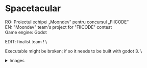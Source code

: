 # Spacetacular
RO: Proiectul echipei „Moondev” pentru concursul „FIICODE” \
EN: "Moondev" team's project for "FIICODE" contest \
Game engine: Godot

EDIT: finalist team ! \

Executable might be broken; if so it needs to be built with godot 3. \

<details>
  <summary>Images</summary>
  <image src="https://imgur.com/rGvtpz4.png"/> \
    -------------------------------------- \
  <image src="https://imgur.com/GHTDcXy.png"/> \
     -------------------------------------- \
  <image src="https://imgur.com/wUYPfQO.png"/> \
     -------------------------------------- \
  <image src="https://imgur.com/LDLcs4m.png"/> \
     -------------------------------------- \
  <image src="https://imgur.com/aDzchUf.png"/> \ 
     -------------------------------------- \
  <image src="https://imgur.com/Zkk6q2v.png"/> \
     -------------------------------------- \
  <image src="https://imgur.com/OBgi3yP.png"/> \ 
     -------------------------------------- \
  <image src="https://imgur.com/nxI4sjT.png"/> \
     -------------------------------------- \
  <image src="https://imgur.com/wjOvknZ.png"/> \
     -------------------------------------- \
  <image src="https://imgur.com/ZFusbQq.png"/> \
     -------------------------------------- \ 
  <image src="https://imgur.com/7PSvs3Q.png"/> \ 
     -------------------------------------- \
  <image src="https://imgur.com/xqoMGdK.png"/> \
</details>
